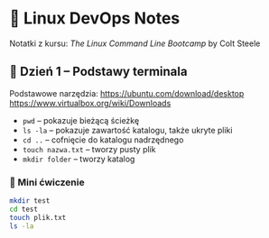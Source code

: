 # 📓 Linux DevOps Notes

Notatki z kursu: *The Linux Command Line Bootcamp* by Colt Steele  

## 📁 Dzień 1 – Podstawy terminala

Podstawowe narzędzia:
https://ubuntu.com/download/desktop
https://www.virtualbox.org/wiki/Downloads

- `pwd` – pokazuje bieżącą ścieżkę
- `ls -la` – pokazuje zawartość katalogu, także ukryte pliki
- `cd ..` – cofnięcie do katalogu nadrzędnego
- `touch nazwa.txt` – tworzy pusty plik
- `mkdir folder` – tworzy katalog

### 🧪 Mini ćwiczenie
```bash
mkdir test
cd test
touch plik.txt
ls -la
